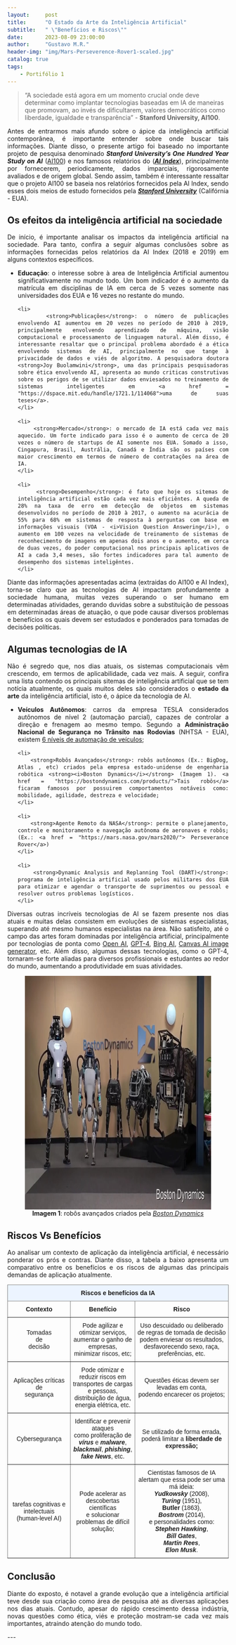 ```yaml
---
layout:     post
title:      "O Estado da Arte da Inteligência Artificial"
subtitle:   " \"Benefícios e Riscos\""
date:       2023-08-09 23:00:00
author:     "Gustavo M.R."
header-img: "img/Mars-Perseverence-Rover1-scaled.jpg"
catalog: true
tags:
    - Portifólio 1
---
```


> “A sociedade está agora em um momento crucial onde deve determinar como implantar tecnologias baseadas em IA de maneiras que promovam, ao invés de dificultarem, valores democráticos como liberdade, igualdade e transparência” - <strong>Stanford University, AI100</strong>.

<p align = "justify">
    Antes de entrarmos mais afundo sobre o ápice da inteligência artificial contemporânea, é importante entender sobre onde buscar tais informações. Diante disso, o presente artigo foi baseado no importante projeto de pesquisa denominado <strong><i>Stanford University’s One Hundred Year Study on AI</i></strong> (<a href = "https://ai100.stanford.edu/">AI100</a>) e nos famosos relatórios do (<a href = "https://aiindex.stanford.edu/"><strong><i>AI Index</i></strong></a>), principalmente por fornecerem, periodicamente, dados imparciais, rigorosamente avaliados e de origem global. Sendo assim, também é interessante ressaltar que o projeto AI100 se baseia nos relatórios fornecidos pela AI Index, sendo esses dois meios de estudo fornecidos pela <a href = "https://www.stanford.edu/"><strong><i>Stanford University</i></strong></a> (Califórnia - EUA).
</p>

## Os efeitos da inteligência artificial na sociedade

<p align = "justify">
    De início, é importante analisar os impactos da inteligência artificial na sociedade. Para tanto, confira a seguir algumas conclusões sobre as informações fornecidas pelos relatórios da AI Index (2018 e 2019) em alguns contextos específicos.
</p>

<ul align = "justify">
    <li>
        <strong>Educação</strong>: o interesse sobre à area de Inteligência Artificial aumentou significativamente no mundo todo. Um bom indicador é o aumento da matrícula em disciplinas de IA em cerca de 5 vezes somente nas universidades dos EUA e 16 vezes no restante do mundo. 
    </li>

    <li>
        <strong>Publicações</strong>: o número de publicações envolvendo AI aumentou em 20 vezes no período de 2010 à 2019, principalmente envolvendo aprendizado de máquina, visão computacional e processamento de linguagem natural. Além disso, é interessante resaltar que o principal problema abordado é a ética envolvendo sistemas de AI, principalmente no que tange à privacidade de dados e viés de algoritmo. A pesquisadora doutora <strong>Joy Buolamwini</strong>, uma das principais pesquisadoras sobre ética envolvendo AI, apresenta ao mundo criticas construtivas sobre os perigos de se utilizar dados enviesados no treinamento de sistemas inteligentes em <a href = "https://dspace.mit.edu/handle/1721.1/114068">uma de suas teses</a>.
    </li>

    <li>
        <strong>Mercado</strong>: o mercado de IA está cada vez mais aquecido. Um forte indicado para isso é o aumento de cerca de 20 vezes o número de startups de AI somente nos EUA. Somado a isso, Cingapura, Brasil, Austrália, Canadá e Índia são os países com maior crescimento em termos de número de contratações na área de IA.
    </li> 

    <li>
        <strong>Desempenho</strong>: é fato que hoje os sitemas de inteligência artificial estão cada vez mais eficiêntes. A queda de 28% na taxa de erro em detecção de objetos em sistemas desenvolvidos no período de 2010 à 2017, o aumento na acurácia de 55% para 68% em sistemas de resposta à perguntas com base em informações visuais (VOA - <i>Vision Question Answering</i>), o aumento em 100 vezes na velocidade de treinamento de sistemas de reconhecimento de imagens em apenas dois anos e o aumento, em cerca de duas vezes, do poder computacional nos principais aplicativos de AI a cada 3,4 meses, são fortes indicadores para tal aumento de desempenho dos sistemas inteligêntes.
    </li>  
</ul>

<p align = "justify">
    Diante das informações apresentadas acima (extraidas do AI100 e AI Index), torna-se claro que as tecnologias de AI impactam profundamente a sociedade humana, muitas vezes superando o ser humano em determinadas atividades, gerando duvidas sobre a substituição de pessoas em determinadas áreas de atuação, o que pode causar diversos problemas e benefícios os quais devem ser estudados e ponderados para tomadas de decisões políticas. 
</p>

## Algumas tecnologias de IA

<p align = "justify">
    Não é segredo que, nos dias atuais, os sistemas computacionais vêm crescendo, em termos de aplicabilidade, cada vez mais. A seguir, confira uma lista contendo os principais sitemas de inteligência artificial que se tem notícia atualmente, os quais muitos deles são considerados o <strong>estado da arte</strong> da inteligência artificial, isto é, o ápice da tecnologia de AI.
</p>

<ul align = "justify">
    <li>
        <strong>Veículos Autônomos</strong>: carros da empresa TESLA considerados autônomos de nível 2 (automação parcial), capazes de controlar a direção e frenagem ao mesmo tempo. Segundo a <strong>Administração Nacional de Segurança no Trânsito nas Rodovias</strong> (NHTSA - EUA), existem <a href = "https://proximonivel.embratel.com.br/voce-conhece-os-6-niveis-de-um-carro-autonomo/">6 níveis de automação de veículos</a>;
    </li>

    <li>
        <strong>Robôs Avançados</strong>: robôs autônomos (Ex.: BigDog, Atlas , etc) criados pela empresa estado-unidense de engenharia robótica <strong><i>Boston Dynamics</i></strong> (Imagem 1). <a href = "https://bostondynamics.com/products/">Tais robôs</a> ficaram famosos por possuirem comportamentos notáveis como: mobilidade, agilidade, destreza e velocidade;
    </li>

    <li>
        <strong>Agente Remoto da NASA</strong>: permite o planejamento, controle e monitoramento e navegação autônoma de aeronaves e robôs; (Ex.: <a href = "https://mars.nasa.gov/mars2020/"> Perseverance Rover</a>)
    </li>

    <li>
        <strong>Dynamic Analysis and Replanning Tool (DART)</strong>: programa de inteligência artificial usado pelos militares dos EUA para otimizar e agendar o transporte de suprimentos ou pessoal e resolver outros problemas logísticos.
    </li>

</ul>

<p align = "justify">
    Diversas outras incríveis tecnologias de AI se fazem presente nos dias atuais e muitas delas  consistem em evoluções de sistemas especialistas, superando até mesmo humanos especialistas na área. Não satisfeito, até o campo das artes foram dominadas por inteligência artificial, principalmente por tecnologias de ponta como <a href = "https://openai.com/">Open AI</a>, <a href = "https://openai.com/research/gpt-4">GPT-4</a>, <a href = "https://www.bing.com/search?q=Bing%20AI&showconv=1&form=MW00X7">Bing AI</a>, <a href = "https://www.canva.com/pt_br/gerador-imagem-ia/">Canvas AI image generator</a>, etc. Além disso, algumas dessas tecnologias, como o GPT-4, tornaram-se forte aliadas para diversos profissionais e estudantes ao redor do mundo, aumentando a produtividade em suas atividades.
</p>

<figure>
    <img src="/img/Boston_Dynamics_robots.jpg"  width="624" height="532" align = "center">
    <figcaption align = "center"><strong>Imagem 1</strong>: robôs avançados criados pela <a href = "https://bostondynamics.com/"><i>Boston Dynamics</i></a></figcaption>
</figure>

## Riscos Vs Benefícios

<p align = "justify">
    Ao analisar um contexto de aplicação da inteligência artificial, é necessário ponderar os prós e contras. Diante disso, a tabela a baixo apresenta um comparativo entre os benefícios e os riscos de algumas das principais demandas de aplicação atualmente.
</p>

<!-- Tabela gerada por meio do site https://www.tablesgenerator.com/html_tables -->
<style type="text/css">
.tg  {border-collapse:collapse;border-spacing:0;}
.tg td{border-color:black;border-style:solid;border-width:1px;font-family:sans-serif, sans-serif;font-size:14px;
  overflow:hidden;padding:10px 5px;word-break:normal;}
.tg th{border-color:black;border-style:solid;border-width:1px;font-family:sans-serif, sans-serif;font-size:14px;
  font-weight:normal;overflow:hidden;padding:10px 5px;word-break:normal;}
.tg .tg-9wq8{border-color:inherit;text-align:center;vertical-align:middle}
.tg .tg-e7kw{background-color:#ecf4ff;border-color:inherit;font-weight:bold;text-align:center;vertical-align:middle}
.tg .tg-uzvj{border-color:inherit;font-weight:bold;text-align:center;vertical-align:middle}
</style>
<table class="tg">
<thead>
  <tr>
    <th class="tg-e7kw" colspan="3">Riscos e benefícios da IA</th>
  </tr>
</thead>
<tbody>
  <tr>
    <td class="tg-uzvj">Contexto</td>
    <td class="tg-uzvj">Benefício</td>
    <td class="tg-uzvj">Risco</td>
  </tr>
  <tr>
    <td class="tg-9wq8">Tomadas <br>de <br>decisão</td>
    <td class="tg-9wq8">Pode agilizar e otimizar serviços, <br>aumentar o ganho de empresas,<br> minimizar riscos, etc;</td>
    <td class="tg-9wq8">Uso descuidado ou deliberado de regras de tomada de decisão <br>podem enviesar os resultados,<br> desfavorecendo sexo, raça, preferências, etc.</td>
  </tr>
  <tr>
    <td class="tg-9wq8">Aplicações críticas <br>de <br>segurança</td>
    <td class="tg-9wq8">Pode otimizar e reduzir riscos em<br> transportes de cargas e pessoas,<br> distribuição de água, energia elétrica, etc.</td>
    <td class="tg-9wq8">Questões éticas devem ser levadas em conta,<br>podendo encarecer os projetos;</td>
  </tr>
  <tr>
    <td class="tg-9wq8">Cybersegurança</td>
    <td class="tg-9wq8">Identificar e prevenir ataques <br>como proliferação de <span style="font-weight:bold;font-style:italic">vírus</span> e <span style="font-weight:bold;font-style:italic">malware</span>,<br> <span style="font-weight:bold;font-style:italic">blackmail</span>, <span style="font-weight:bold;font-style:italic">phishing</span>, <span style="font-weight:bold;font-style:italic">fake News</span>, etc.</td>
    <td class="tg-9wq8">Se utilizado de forma errada, <br>poderá limitar a <span style="font-weight:bold">liberdade de expressão;</span></td>
  </tr>
  <tr>
    <td class="tg-9wq8"><span style="font-style:normal">tarefas cognitivas e intelectuais </span><br>(human-level AI)</td>
    <td class="tg-9wq8">Pode acelerar as descobertas científicas <br>e solucionar problemas de difícil solução;</td>
    <td class="tg-9wq8">Cientistas famosos de IA alertam que essa pode ser uma má ideia: <br><span style="font-weight:bold;font-style:italic">Yudkowsky</span> (2008), <br><span style="font-weight:bold;font-style:italic">Turing</span> (1951), <br><span style="font-weight:bold">Butler</span> (1863), <br><span style="font-weight:bold;font-style:italic">Bostrom</span> (2014),<br> e personalidades como: <br><span style="font-weight:bold;font-style:italic">Stephen Hawking</span>,<br> <span style="font-weight:bold;font-style:italic">Bill Gates</span>,<br> <span style="font-weight:bold;font-style:italic">Martin Rees</span>, <br><span style="font-weight:bold;font-style:italic">Elon Musk</span>.<br></td>
  </tr>
</tbody>
</table>

## Conclusão

<p align = "justify">
    Diante do exposto, é notavel a grande evolução que a inteligência artificial teve desde sua criação como área de pesquisa até as diversas aplicações nos dias atuais. Contudo, apesar do rápido crescimento dessa indústria, novas questões como ética, viés e proteção mostram-se cada vez mais importantes, atraindo atenção do mundo todo.
</p>
---